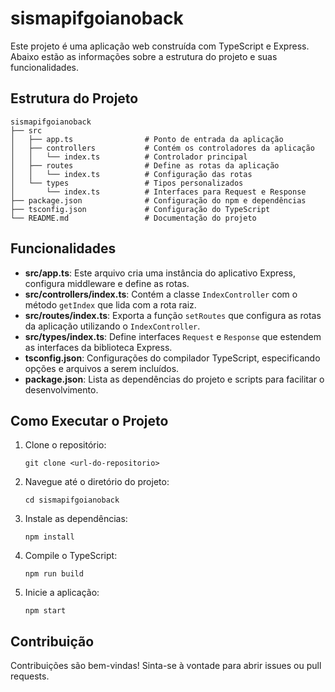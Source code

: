# sismapifgoianoback

Este projeto é uma aplicação web construída com TypeScript e Express. Abaixo estão as informações sobre a estrutura do projeto e suas funcionalidades.

## Estrutura do Projeto

```
sismapifgoianoback
├── src
│   ├── app.ts                # Ponto de entrada da aplicação
│   ├── controllers           # Contém os controladores da aplicação
│   │   └── index.ts          # Controlador principal
│   ├── routes                # Define as rotas da aplicação
│   │   └── index.ts          # Configuração das rotas
│   └── types                 # Tipos personalizados
│       └── index.ts          # Interfaces para Request e Response
├── package.json              # Configuração do npm e dependências
├── tsconfig.json             # Configuração do TypeScript
└── README.md                 # Documentação do projeto
```

## Funcionalidades

- **src/app.ts**: Este arquivo cria uma instância do aplicativo Express, configura middleware e define as rotas.
- **src/controllers/index.ts**: Contém a classe `IndexController` com o método `getIndex` que lida com a rota raiz.
- **src/routes/index.ts**: Exporta a função `setRoutes` que configura as rotas da aplicação utilizando o `IndexController`.
- **src/types/index.ts**: Define interfaces `Request` e `Response` que estendem as interfaces da biblioteca Express.
- **tsconfig.json**: Configurações do compilador TypeScript, especificando opções e arquivos a serem incluídos.
- **package.json**: Lista as dependências do projeto e scripts para facilitar o desenvolvimento.

## Como Executar o Projeto

1. Clone o repositório:
   ```
   git clone <url-do-repositorio>
   ```
2. Navegue até o diretório do projeto:
   ```
   cd sismapifgoianoback
   ```
3. Instale as dependências:
   ```
   npm install
   ```
4. Compile o TypeScript:
   ```
   npm run build
   ```
5. Inicie a aplicação:
   ```
   npm start
   ```

## Contribuição

Contribuições são bem-vindas! Sinta-se à vontade para abrir issues ou pull requests.